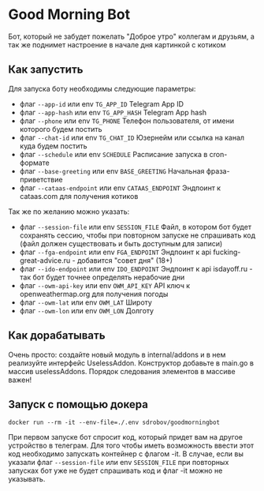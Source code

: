 # Good Morning Bot

Бот, который не забудет пожелать "Доброе утро" коллегам и друзьям, а так же поднимет настроение
в начале дня картинкой с котиком

## Как запустить

Для запуска боту необходимы следующие параметры:
- флаг `--app-id` или env `TG_APP_ID` Telegram App ID
- флаг `--app-hash` или env `TG_APP_HASH` Telegram App hash
- флаг `--phone` или env `TG_PHONE` Телефон пользователя, от имени которого будем постить
- флаг `--chat-id` или env `TG_CHAT_ID` Юзернейм или ссылка на канал куда будем постить
- флаг `--schedule` или env `SCHEDULE` Расписание запуска в cron-формате
- флаг `--base-greeting` или env `BASE_GREETING` Начальная фраза-приветствие
- флаг `--cataas-endpoint` или env `CATAAS_ENDPOINT` Эндпоинт к cataas.com для получения котиков

Так же по желанию можно указать:
- флаг `--session-file` или env `SESSION_FILE` Файл, в котором бот будет сохранять сессию,
 чтобы при повторном запуске не спрашивать код (файл должен существовать и быть доступным для записи)
- флаг `--fga-endpoint` или env `FGA_ENDPOINT` Эндпоинт к api fucking-great-advice.ru - добавится "совет дня" (18+)
- флаг `--ido-endpoint` или env `IDO_ENDPOINT` Эндпоинт к api isdayoff.ru - так бот будет точнее определять нерабочие дни
- флаг `--owm-api-key` или env `OWM_API_KEY` API ключ к openweathermap.org для получения погоды
- флаг `--owm-lat` или env `OWM_LAT` Широту
- флаг `--owm-lon` или env `OWM_LON` Долготу


## Как дорабатывать

Очень просто: создайте новый модуль в internal/addons и в нем реализуйте интерфейс UselessAddon. Конструктор добавьте в
main.go в массив uselessAddons. Порядок следования элементов в массиве важен!

## Запуск с помощью докера

```shell
docker run --rm -it --env-file=./.env sdrobov/goodmorningbot
```

При первом запуске бот спросит код, который придет вам на другое устройство в телеграм. Для того чтобы иметь
 возможность ввести этот код необходимо запускать контейнер с флагом -it. В случае, если вы указали флаг
 `--session-file` или env `SESSION_FILE` при повторных запусках бот уже не будет спрашивать код и флаг -it
 можно не указывать. 
